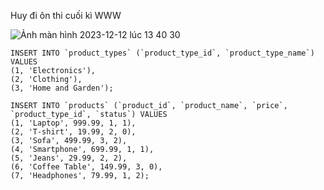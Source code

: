 Huy đi ôn thi cuối kì WWW

![Ảnh màn hình 2023-12-12 lúc 13 40 30](https://github.com/tranquanghuy-09/OnThiCuoiKi_WWW/assets/107989088/297c6f36-4323-4d01-90ef-7e7695a10996)


```
INSERT INTO `product_types` (`product_type_id`, `product_type_name`) VALUES
(1, 'Electronics'),
(2, 'Clothing'),
(3, 'Home and Garden');
```
```
INSERT INTO `products` (`product_id`, `product_name`, `price`, `product_type_id`, `status`) VALUES
(1, 'Laptop', 999.99, 1, 1),
(2, 'T-shirt', 19.99, 2, 0),
(3, 'Sofa', 499.99, 3, 2),
(4, 'Smartphone', 699.99, 1, 1),
(5, 'Jeans', 29.99, 2, 2),
(6, 'Coffee Table', 149.99, 3, 0),
(7, 'Headphones', 79.99, 1, 2);
```
